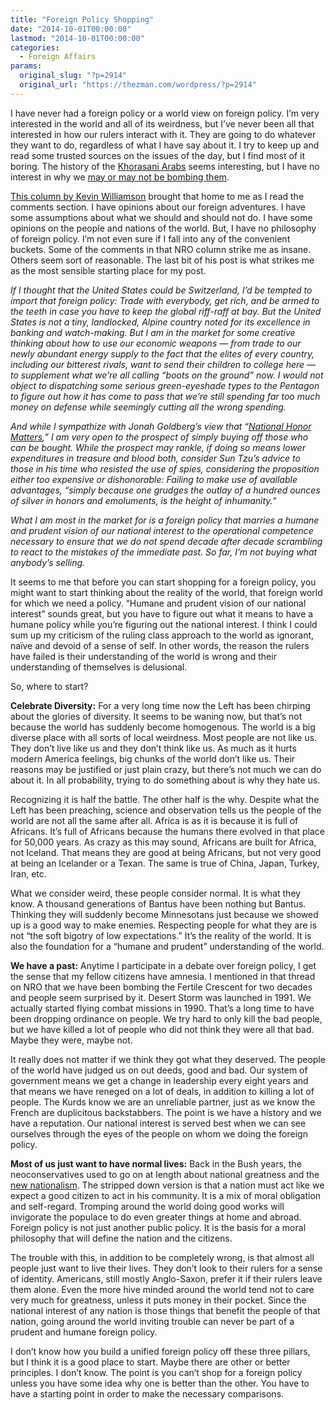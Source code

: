 ```yaml
---
title: "Foreign Policy Shopping"
date: "2014-10-01T00:00:00"
lastmod: "2014-10-01T00:00:00"
categories:
  - Foreign Affairs
params:
  original_slug: "?p=2914"
  original_url: "https://thezman.com/wordpress/?p=2914"
---
```


I have never had a foreign policy or a world view on foreign policy. I’m
very interested in the world and all of its weirdness, but I’ve never
been all that interested in how our rulers interact with it. They are
going to do whatever they want to do, regardless of what I have say
about it. I try to keep up and read some trusted sources on the issues
of the day, but I find most of it boring. The history of the
<a href="http://www.unz.com/gnxp/how-turan-invented-islam/"
rel="noopener" target="_blank">Khorasani Arabs</a> seems interesting,
but I have no interest in why we <a
href="http://www.foxnews.com/politics/2014/09/30/one-and-same-officials-give-conflicting-statements-on-al-qaeda-ties-to-khorasan/"
rel="noopener" target="_blank">may or may not be bombing them</a>.

<a
href="http://www.nationalreview.com/article/389308/market-foreign-policy-kevin-d-williamson"
rel="noopener" target="_blank">This column by Kevin Williamson</a>
brought that home to me as I read the comments section. I have opinions
about our foreign adventures. I have some assumptions about what we
should and should not do. I have some opinions on the people and nations
of the world. But, I have no philosophy of foreign policy. I’m not even
sure if I fall into any of the convenient buckets. Some of the comments
in that NRO column strike me as insane. Others seem sort of reasonable.
The last bit of his post is what strikes me as the most sensible
starting place for my post.

*If I thought that the United States could be Switzerland, I’d be
tempted to import that foreign policy: Trade with everybody, get rich,
and be armed to the teeth in case you have to keep the global riff-raff
at bay. But the United States is not a tiny, landlocked, Alpine country
noted for its excellence in banking and watch-making. But I am in the
market for some creative thinking about how to use our economic weapons
— from trade to our newly abundant energy supply to the fact that the
elites of every country, including our bitterest rivals, want to send
their children to college here — to supplement what we’re all calling
“boots on the ground” now. I would not object to dispatching some
serious green-eyeshade types to the Pentagon to figure out how it has
come to pass that we’re still spending far too much money on defense
while seemingly cutting all the wrong spending.*

*And while I sympathize with Jonah Goldberg’s view that “[National Honor
Matters](http://www.nationalreview.com/article/387517/national-honor-matters-jonah-goldberg),”
I am very open to the prospect of simply buying off those who can be
bought. While the prospect may rankle, if doing so means lower
expenditures in treasure and blood both, consider Sun Tzu’s advice to
those in his time who resisted the use of spies, considering the
proposition either too expensive or dishonorable: Failing to make use of
available advantages, “simply because one grudges the outlay of a
hundred ounces of silver in honors and emoluments, is the height of
inhumanity.”*

*What I am most in the market for is a foreign policy that marries a
humane and prudent vision of our national interest to the operational
competence necessary to ensure that we do not spend decade after decade
scrambling to react to the mistakes of the immediate past. So far, I’m
not buying what anybody’s selling.*

It seems to me that before you can start shopping for a foreign policy,
you might want to start thinking about the reality of the world, that
foreign world for which we need a policy. “Humane and prudent vision of
our national interest” sounds great, but you have to figure out what it
means to have a humane policy while you’re figuring out the national
interest. I think I could sum up my criticism of the ruling class
approach to the world as ignorant, naïve and devoid of a sense of self.
In other words, the reason the rulers have failed is their understanding
of the world is wrong and their understanding of themselves is
delusional.

So, where to start?

**Celebrate Diversity:** For a very long time now the Left has been
chirping about the glories of diversity. It seems to be waning now, but
that’s not because the world has suddenly become homogenous. The world
is a big diverse place with all sorts of local weirdness. Most people
are not like us. They don’t live like us and they don’t think like us.
As much as it hurts modern America feelings, big chunks of the world
don’t like us. Their reasons may be justified or just plain crazy, but
there’s not much we can do about it. In all probability, trying to do
something about is why they hate us.

Recognizing it is half the battle. The other half is the why. Despite
what the Left has been preaching, science and observation tells us the
people of the world are not all the same after all. Africa is as it is
because it is full of Africans. It’s full of Africans because the humans
there evolved in that place for 50,000 years. As crazy as this may
sound, Africans are built for Africa, not Iceland. That means they are
good at being Africans, but not very good at being an Icelander or a
Texan. The same is true of China, Japan, Turkey, Iran, etc.

What we consider weird, these people consider normal. It is what they
know. A thousand generations of Bantus have been nothing but Bantus.
Thinking they will suddenly become Minnesotans just because we showed up
is a good way to make enemies. Respecting people for what they are is
not “the soft bigotry of low expectations.” It’s the reality of the
world. It is also the foundation for a “humane and prudent”
understanding of the world.

**We have a past:** Anytime I participate in a debate over foreign
policy, I get the sense that my fellow citizens have amnesia. I
mentioned in that thread on NRO that we have been bombing the Fertile
Crescent for two decades and people seem surprised by it. Desert Storm
was launched in 1991. We actually started flying combat missions in
1990. That’s a long time to have been dropping ordinance on people. We
try hard to only kill the bad people, but we have killed a lot of people
who did not think they were all that bad. Maybe they were, maybe not.

It really does not matter if we think they got what they deserved. The
people of the world have judged us on out deeds, good and bad. Our
system of government means we get a change in leadership every eight
years and that means we have reneged on a lot of deals, in addition to
killing a lot of people. The Kurds know we are an unreliable partner,
just as we know the French are duplicitous backstabbers. The point is we
have a history and we have a reputation. Our national interest is served
best when we can see ourselves through the eyes of the people on whom we
doing the foreign policy.

**Most of us just want to have normal lives:** Back in the Bush years,
the neoconservatives used to go on at length about national greatness
and the [new
nationalism](http://www.cato-unbound.org/2011/03/07/c-bradley-thompson/neoconservatism-unmasked).
The stripped down version is that a nation must act like we expect a
good citizen to act in his community. It is a mix of moral obligation
and self-regard. Tromping around the world doing good works will
invigorate the populace to do even greater things at home and abroad.
Foreign policy is not just another public policy. It is the basis for a
moral philosophy that will define the nation and the citizens.

The trouble with this, in addition to be completely wrong, is that
almost all people just want to live their lives. They don’t look to
their rulers for a sense of identity. Americans, still mostly
Anglo-Saxon, prefer it if their rulers leave them alone. Even the more
hive minded around the world tend not to care very much for greatness,
unless it puts money in their pocket. Since the national interest of any
nation is those things that benefit the people of that nation, going
around the world inviting trouble can never be part of a prudent and
humane foreign policy.

I don’t know how you build a unified foreign policy off these three
pillars, but I think it is a good place to start. Maybe there are other
or better principles. I don’t know. The point is you can’t shop for a
foreign policy unless you have some idea why one is better than the
other. You have to have a starting point in order to make the necessary
comparisons.

